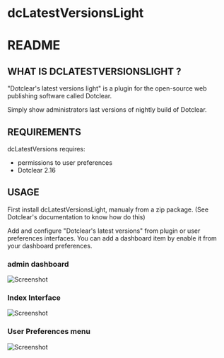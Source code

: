 # dcLatestVersionsLight
# README

## WHAT IS DCLATESTVERSIONSLIGHT ?

"Dotclear's latest versions light" is a plugin for the open-source 
web publishing software called Dotclear.

Simply show administrators last versions of nightly build of Dotclear.

## REQUIREMENTS

 dcLatestVersions requires: 

  * permissions to user preferences
  * Dotclear 2.16

## USAGE

First install dcLatestVersionsLight, manualy from a zip package.
(See Dotclear's documentation to know how do this)

Add and configure "Dotclear's latest versions" from plugin or user preferences interfaces.
You can add a dashboard item by enable it from your dashboard preferences.


### admin dashboard
![Screenshot](https://user-images.githubusercontent.com/62995223/90084038-86ddf900-dd14-11ea-85f7-e22417e300fb.jpg)

### Index Interface
![Screenshot](https://user-images.githubusercontent.com/62995223/90084041-880f2600-dd14-11ea-8b90-9aa9f2cfad7d.jpg)

### User Preferences menu
![Screenshot](https://user-images.githubusercontent.com/62995223/90084042-88a7bc80-dd14-11ea-977d-d5104a8f7e5c.jpg)




